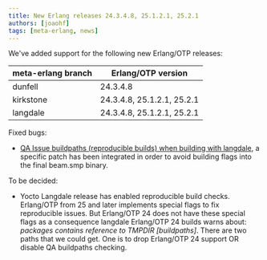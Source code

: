 ```yaml
---
title: New Erlang releases 24.3.4.8, 25.1.2.1, 25.2.1
authors: [joaohf]
tags: [meta-erlang, news]
---
```


We've added support for the following new Erlang/OTP releases:

<!-- truncate -->

| meta-erlang branch | Erlang/OTP version         |
| ------------------ | -------------------------- |
| dunfell            | 24.3.4.8                   |
| kirkstone          | 24.3.4.8, 25.1.2.1, 25.2.1 |
| langdale           | 24.3.4.8, 25.1.2.1, 25.2.1 |

Fixed bugs:

- [QA Issue buildpaths (reproducible builds) when building with langdale](https://github.com/meta-erlang/meta-erlang/issues/205),
  a specific patch has been integrated in order to avoid building flags into the
  final beam.smp binary.

To be decided:

- Yocto Langdale release has enabled reproducible build checks. Erlang/OTP from
  25 and later implements special flags to fix reproducible issues. But
  Erlang/OTP 24 does not have these special flags as a consequence langdale
  Erlang/OTP 24 builds warns about: _packages contains reference to TMPDIR
  [buildpaths]_. There are two paths that we could get. One is to drop
  Erlang/OTP 24 support OR disable QA buildpaths checking.
